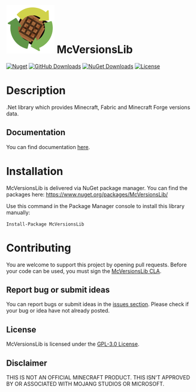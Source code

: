 # ![Logo](icon.png) McVersionsLib 

[![Nuget](https://img.shields.io/nuget/v/McVersionsLib?label=NuGet&style=flat-square)](https://www.nuget.org/packages/McVersionsLib/)
[![GitHub Downloads](https://img.shields.io/github/downloads/jeremtech/McVersionsLib/total?label=GitHub%20downloads&color=green&style=flat-square)](https://github.com/JeremTech/McVersionsLib/releases)
[![NuGet Downloads](https://img.shields.io/nuget/dt/McVersionsLib?label=NuGet%20downloads&style=flat-square)](https://www.nuget.org/packages/McVersionsLib/)
[![License](https://img.shields.io/github/license/jeremtech/McVersionsLib?label=License&style=flat-square)](https://github.com/JeremTech/McVersionsLib/blob/master/LICENSE)

# Description
.Net library which provides Minecraft, Fabric and Minecraft Forge versions data.

## Documentation
You can find documentation [here](https://jeremtech.github.io/McVersionsLib/).

# Installation
McVersionsLib is delivered via NuGet package manager. You can find the packages here: https://www.nuget.org/packages/McVersionsLib/

Use this command in the Package Manager console to install this library manually:
```
Install-Package McVersionsLib
```

# Contributing
You are welcome to support this project by opening pull requests. Before your code can be used, you must sign the [McVersionsLib CLA](https://cla-assistant.io/JeremTech/McVersionsLib).

## Report bug or submit ideas
You can report bugs or submit ideas in the [issues section](https://github.com/JeremTech/McVersionsLib/issues). Please check if your bug or idea have not already posted.

## License
McVersionsLib is licensed under the [GPL-3.0 License](LICENSE).

## Disclaimer
THIS IS NOT AN OFFICIAL MINECRAFT PRODUCT. THIS ISN'T APPROVED BY OR ASSOCIATED WITH MOJANG STUDIOS OR MICROSOFT.